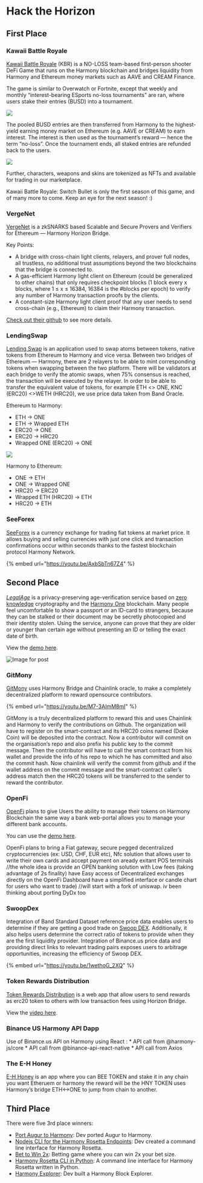 # Hack the Horizon

## First Place

### Kawaii Battle Royale <a href="#f251" id="f251"></a>

[Kawaii Battle Royale](https://github.com/OpenDive/KawaiiBattleRoyaleSwitchBullet\_Dapp) (KBR) is a NO-LOSS team-based first-person shooter DeFi Game that runs on the Harmony blockchain and bridges liquidity from Harmony and Ethereum money markets such as AAVE and CREAM Finance.

The game is similar to Overwatch or Fortnite, except that weekly and monthly “interest-bearing ESports no-loss tournaments” are ran, where users stake their entries (BUSD) into a tournament.

![](<../../../.gitbook/assets/image (231).png>)

The pooled BUSD entries are then transferred from Harmony to the highest-yield earning money market on Ethereum (e.g. AAVE or CREAM) to earn interest. The interest is then used as the tournament’s reward — hence the term “no-loss”. Once the tournament ends, all staked entries are refunded back to the users.

![](<../../../.gitbook/assets/image (232).png>)

Further, characters, weapons and skins are tokenized as NFTs and available for trading in our marketplace.

Kawaii Battle Royale: Switch Bullet is only the first season of this game, and of many more to come. Keep an eye for the next season! :)

### VergeNet <a href="#f9de" id="f9de"></a>

[VergeNet](https://gitcoin.co/hackathon/hack-the-horizon/projects/4180/VergeNet) is a zkSNARKS based Scalable and Secure Provers and Verifiers for Ethereum — Harmony Horizon Bridge.

Key Points:

* A bridge with cross-chain light clients, relayers, and prover full nodes, all trustless, no additional trust assumptions beyond the two blockchains that the bridge is connected to.
* A gas-efficient Harmony light client on Ethereum (could be generalized to other chains) that only requires checkpoint blocks (1 block every x blocks, where 1 ≤ x ≤ 16384, 16384 is the #blocks per epoch) to verify any number of Harmony transaction proofs by the clients.
* A constant-size Harmony light client proof that any user needs to send cross-chain (e.g., Ethereum) to claim their Harmony transaction.

[Check out their github](https://github.com/LatticeLabVentures/VergeNet) to see more details.

### LendingSwap <a href="#a293" id="a293"></a>

[Lending Swap](https://github.com/trinhtan/horizon-hackathon) is an application used to swap atoms between tokens, native tokens from Ethereum to Harmony and vice versa. Between two bridges of Ethereum — Harmony, there are 2 relayers to be able to mint corresponding tokens when swapping between the two platform. There will be validators at each bridge to verify the atomic swaps, when 75% consensus is reached, the transaction will be executed by the relayer. In order to be able to transfer the equivalent value of tokens, for example ETH <> ONE, KNC (ERC20) <>WETH (HRC20), we use price data taken from Band Oracle.

Ethereum to Harmony:

* ETH -> ONE
* ETH -> Wrapped ETH
* ERC20 -> ONE
* ERC20 -> HRC20
* Wrapped ONE (ERC20) -> ONE

![](<../../../.gitbook/assets/image (233).png>)

Harmony to Ethereum:

* ONE -> ETH
* ONE -> Wrapped ONE
* HRC20 -> ERC20
* Wrapped ETH (HRC20) -> ETH
* HRC20 -> ETH

### SeeForex <a href="#90cd" id="90cd"></a>

[SeeForex](https://github.com/kuyawa/seeforex) is a currency exchange for trading fiat tokens at market price. It allows buying and selling currencies with just one click and transaction confirmations occur within seconds thanks to the fastest blockchain protocol Harmony Network.

{% embed url="https://youtu.be/AxbSbTn67Z4" %}

## Second Place <a href="#ee73" id="ee73"></a>

[_LegalAge_](https://github.com/sladecek/harla\_demo) is a privacy-preserving age-verification service based on [zero knowledge](https://www.zeroknowledge.fm/) cryptography and the [Harmony One](https://www.harmony.one/) blockchain. Many people feel uncomfortable to show a passport or an ID-card to strangers, because they can be stalked or their document may be secretly photocopied and their identity stolen. Using the service, anyone can prove that they are older or younger than certain age without presenting an ID or telling the exact date of birth.

View the [demo here](https://gitcoin.co/hackathon/hack-the-horizon/projects/4186/LegalAge).

![Image for post](https://miro.medium.com/max/4696/1\*V6xeQV-GgSaQHSck6035MQ.png)

### GitMony <a href="#2132" id="2132"></a>

[GitMony](https://github.com/BakaOtaku/git\_mony) uses Harmony Bridge and Chainlink oracle, to make a completely decentralized platform to reward opensource contributors.

{% embed url="https://youtu.be/M7-3AImM8mI" %}

GitMony is a truly decentralized platform to reward this and uses Chainlink and Harmony to verify the contributions on Github. The organization will have to register on the smart-contract and its HRC20 coins named (Doke Coin) will be deposited into the contract. Now a contributor will commit on the organisation’s repo and also prefix his public key to the commit message. Then the contributor will have to call the smart contract from his wallet and provide the info of his repo to which he has committed and also the commit hash. Now chainlink will verify the commit from github and if the wallet address on the commit message and the smart-contract caller’s address match then the HRC20 tokens will be transferred to the sender to reward the contributor.

### OpenFi <a href="#24ca" id="24ca"></a>

[OpenFi](https://github.com/Alexgrsjn/OpenFi) plans to give Users the ability to manage their tokens on Harmony Blockchain the same way a bank web-portal allows you to manage your different bank accounts.

You can use the [demo here](https://openfi.dev/#/).

OpenFi plans to bring a Fiat gateway, secure pegged decentralized cryptocurrencies (ex: USD, CHF, EUR etc), Nfc solution that allows user to write their own cards and accept payment on aready exitant POS terminals //the whole idea is provide an OPEN banking solution with Low fees (taking advantage of 2s finality) have Easy access of Decentralized exchanges directly on the OpenFi Dashboard have a simplified interface or candle chart for users who want to trade) //will start with a fork of uniswap. iv been thinking about porting DyDx too

### SwoopDex <a href="#7147" id="7147"></a>

Integration of Band Standard Dataset reference price data enables users to determine if they are getting a good trade on [Swoop DEX](https://github.com/Dodecane/swoop-interface). Additionally, it also helps users determine the correct ratio of tokens to provide when they are the first liquidity provider. Integration of Binance.us price data and providing direct links to relevant trading pairs exposes users to arbitrage opportunities, increasing the efficiency of Swoop DEX.

{% embed url="https://youtu.be/1wethoG_2XQ" %}

### Token Rewards Distribution

[Token Rewards Distribution](https://github.com/ysongh/Token-Reward-Distribution) is a web app that allow users to send rewards as erc20 token to others with low transaction fees using Horizon Bridge.

View the [video here](https://gitcoin.co/hackathon/hack-the-horizon/projects/4170/Token-Reward-Distribution).

### Binance US Harmony API Dapp <a href="#3958" id="3958"></a>

Use of Binance.us API on Harmony using React : \* API call from @harmony-js/core \* API call from @binance-api-react-native \* API call from Axios

### The E-H Honey <a href="#b0b1" id="b0b1"></a>

[E-H Honey](https://github.com/azizyano/THE-E-H-Honey) is an app where you can BEE TOKEN and stake it in any chain you want Etheruem or harmony the reward will be the HNY TOKEN uses Harmony’s bridge ETH<->ONE to jump from chain to another.

## Third Place <a href="#875b" id="875b"></a>

There were five 3rd place winners:

* [Port Augur to Harmony](https://gitcoin.co/hackathon/hack-the-horizon/projects/3856/port-the-augur-protocol-and-ui-to-harmony-chain): Dev ported Augur to Harmony.
* [Nodejs CLI for the Harmony Rosetta Endpoints](https://github.com/zyra-zia/harmony-rosetta-cli): Dev created a command line interface for Harmony Rosetta.
* [Bet to Win 2x](https://github.com/azizyano/Bet\_to\_win\_x2): Betting game where you can win 2x your bet size.
* [Harmony Rosetta CLI in Python](https://github.com/blockjoe/harmony-api-client-python): A command line interface for Harmony Rosetta written in Python.
* [Harmony Explorer](https://github.com/CryptoDizzy/Harmony-Explorer): Dev built a Harmony Block Explorer.
